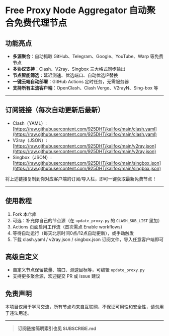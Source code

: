 # Free Proxy Node Aggregator 自动聚合免费代理节点

## 功能亮点

- **多源聚合**：自动抓取 GitHub、Telegram、Google、YouTube、Warp 等免费节点
- **多协议支持**：Clash、V2ray、Singbox 三大格式同步输出
- **节点智能筛选**：延迟测速、优选端口、自动优选IP替换
- **一键云端自动部署**：GitHub Actions 定时任务，无需服务器
- **支持所有主流客户端**：OpenClash、Clash Verge、V2rayN、Sing-box 等

---

## 订阅链接（每次自动更新后最新）

- Clash（YAML）: [https://raw.githubusercontent.com/925DHT/kalifox/main/clash.yaml](https://raw.githubusercontent.com/925DHT/kalifox/main/clash.yaml)
- V2ray（JSON）: [https://raw.githubusercontent.com/925DHT/kalifox/main/v2ray.json](https://raw.githubusercontent.com/925DHT/kalifox/main/v2ray.json)
- Singbox（JSON）: [https://raw.githubusercontent.com/925DHT/kalifox/main/singbox.json](https://raw.githubusercontent.com/925DHT/kalifox/main/singbox.json)

将上述链接复制到你对应客户端的订阅/导入栏，即可一键获取最新免费节点！

---

## 使用教程

1. Fork 本仓库
2. 可选：补充你自己的节点源（在 `update_proxy.py` 的 `CLASH_SUB_LIST` 里加）
3. Actions 页面启用工作流（首次需点 Enable workflows）
4. 等待自动运行（每天北京时间0点/12点自动更新），或手动触发
5. 下载 clash.yaml / v2ray.json / singbox.json 订阅文件，导入任意客户端即可

## 高级自定义

- 自定义节点保留数量、端口、测速目标等，可编辑 `update_proxy.py`
- 支持更多聚合源，欢迎提交 PR 或 issue 建议

## 免责声明

本项目仅用于学习交流，所有节点均来自互联网，不保证可用性和安全性，请勿用于违法用途。

---

> **订阅链接简明索引也见 SUBSCRIBE.md**  
